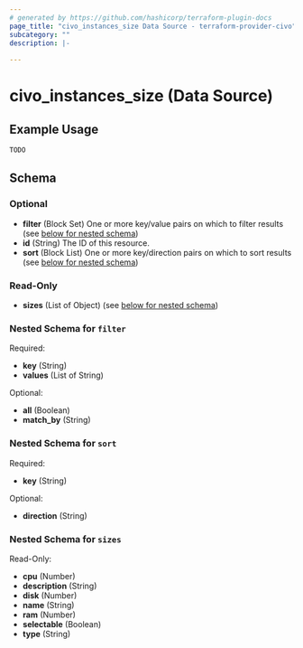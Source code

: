 ```yaml
---
# generated by https://github.com/hashicorp/terraform-plugin-docs
page_title: "civo_instances_size Data Source - terraform-provider-civo"
subcategory: ""
description: |-
  
---
```


# civo_instances_size (Data Source)



## Example Usage

```terraform
TODO
```

<!-- schema generated by tfplugindocs -->
## Schema

### Optional

- **filter** (Block Set) One or more key/value pairs on which to filter results (see [below for nested schema](#nestedblock--filter))
- **id** (String) The ID of this resource.
- **sort** (Block List) One or more key/direction pairs on which to sort results (see [below for nested schema](#nestedblock--sort))

### Read-Only

- **sizes** (List of Object) (see [below for nested schema](#nestedatt--sizes))

<a id="nestedblock--filter"></a>
### Nested Schema for `filter`

Required:

- **key** (String)
- **values** (List of String)

Optional:

- **all** (Boolean)
- **match_by** (String)


<a id="nestedblock--sort"></a>
### Nested Schema for `sort`

Required:

- **key** (String)

Optional:

- **direction** (String)


<a id="nestedatt--sizes"></a>
### Nested Schema for `sizes`

Read-Only:

- **cpu** (Number)
- **description** (String)
- **disk** (Number)
- **name** (String)
- **ram** (Number)
- **selectable** (Boolean)
- **type** (String)


